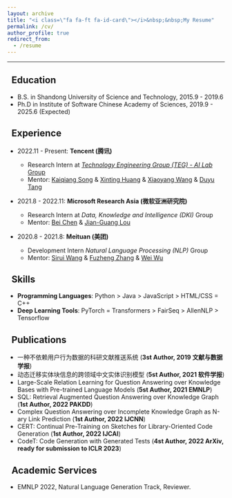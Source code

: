 ```yaml
---
layout: archive
title: "<i class=\"fa fa-ft fa-id-card\"></i>&nbsp;&nbsp;My Resume"
permalink: /cv/
author_profile: true
redirect_from:
  - /resume
---
```


---

## <i class="fa fa-ft fa-university"></i>&nbsp;&nbsp;Education

* B.S. in Shandong University of Science and Technology, 2015.9 - 2019.6
* Ph.D in Institute of Software Chinese Academy of Sciences, 2019.9 - 2025.6 (Expected)

## <i class="fa fa-ft fa-users"></i>&nbsp;&nbsp;Experience

* 2022.11 - Present: **Tencent (腾讯)**
  * Research Intern at [*Technology Engineering Group (TEG) - AI Lab* Group](https://ai.tencent.com/ailab/zh/index)
  * Mentor: [Kaiqiang Song](https://scholar.google.com/citations?user=PHoJwakAAAAJ&hl=zh-CN&oi=ao) & [Xinting Huang](https://scholar.google.com/citations?user=QmyPDWQAAAAJ&hl=zh-CN&oi=ao) & [Xiaoyang Wang](https://scholar.google.com/citations?user=EeppWmkAAAAJ&hl=zh-CN&oi=ao) & [Duyu Tang](https://scholar.google.com/citations?user=9uz-D-kAAAAJ&hl=zh-CN&oi=ao) 

* 2021.8 - 2022.11: **Microsoft Research Asia (微软亚洲研究院)**
  * Research Intern at *Data, Knowledge and Intelligence (DKI)* Group
  * Mentor: [Bei Chen](https://www.microsoft.com/en-us/research/people/beichen/) & [Jian-Guang Lou](https://www.microsoft.com/en-us/research/people/jlou/)

* 2020.8 - 2021.8: **Meituan (美团)**
  * Development Intern *Natural Language Processing (NLP)* Group
  * Mentor: [Sirui Wang](https://www.researchgate.net/profile/Sirui-Wang-26) & [Fuzheng Zhang](https://scholar.google.com/citations?user=8R0hla4AAAAJ&hl=zh-CN&oi=ao) & [Wei Wu](https://scholar.google.com/citations?user=YtqXSzMAAAAJ&hl=zh-CN&oi=ao) 

## <i class="fa fa-ft fa-cogs"></i>&nbsp;&nbsp;Skills

* **Programming Languages**: Python > Java > JavaScript > HTML/CSS = C++
* **Deep Learning Tools**:  PyTorch = Transformers > FairSeq > AllenNLP > Tensorflow

## <i class="fa fa-ft fa-book"></i>&nbsp;&nbsp;Publications

* 一种不依赖用户行为数据的科研文献推送系统 (**3st Author, 2019 文献与数据学报**)
* 动态迁移实体块信息的跨领域中文实体识别模型 (**5st Author, 2021 软件学报**)
* Large-Scale Relation Learning for Question Answering over Knowledge Bases with Pre-trained Language Models (**5st Author, 2021 EMNLP**)
* SQL: Retrieval Augmented Question Answering over Knowledge Graph (**1st Author, 2022 PAKDD**)
* Complex Question Answering over Incomplete Knowledge Graph as N-ary Link Prediction (**1st Author, 2022 IJCNN**)
* CERT: Continual Pre-Training on Sketches for Library-Oriented Code Generation (**1st Author, 2022 IJCAI**)
* CodeT: Code Generation with Generated Tests (**4st Author, 2022 ArXiv, ready for submission to ICLR 2023**)

## <i class="fa fa-ft fa-heart"></i>&nbsp;&nbsp;Academic Services

* EMNLP 2022, Natural Language Generation Track, Reviewer.


